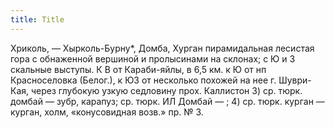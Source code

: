 ```yaml
---
title: Title
---
```


Хриколь, — Хырколь-Бурну*, Домба, Хурган пирамидальная лесистая гора с
обнаженной вершиной и пролысинами на склонах; с Ю и З скальные выступы. К В от
Караби-яйлы, в 6,5 км. к Ю от нп Красноселовка (Белог.), к ЮЗ от несколько
похожей на нее г. Шуври-Кая, через глубокую узкую седловину прох. Каллистон 3)
ср. тюрк. домбай — зубр, карапуз; ср. тюрк. ИЛ Домбай — ; 4) ср. тюрк. курган —
курган, холм, «конусовидная возв.» пр. № 3.
